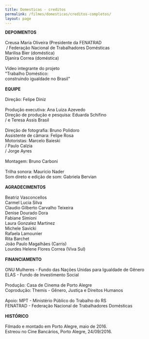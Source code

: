 ```yaml
---
title: Domesticas - creditos
permalink: /filmes/domesticas/creditos-completos/
layout: page
---
```

**DEPOIMENTOS**\
\
Creusa Maria Oliveira (Presidente da FENATRAD\
 / Federação Nacional de Trabalhadores Domésticas\
Marilisa Bier (doméstica)\
Djanira Correa (doméstica)\
\
Vídeo integrante do projeto\
"Trabalho Doméstico:\
construindo igualdade no Brasil"\
\
**EQUIPE**\
\
Direção: Felipe Diniz\
\
Produção executiva: Ana Luiza Azevedo\
Direção de produção e pesquisa: Eduarda Schifino\
/ e Teresa Assis Brasil\
\
Direção de fotografia: Bruno Polidoro\
Assistente de câmara: Felipe Rosa\
Motoristas: Marcelo Baieski\
/ Paulo Calzia\
/ Jorge Ayres\
\
Montagem: Bruno Carboni\
\
Trilha sonora: Maurício Nader\
Som direto e edição de som: Gabriela Bervian\
\
**AGRADECIMENTOS**\
\
Beatriz Vasconcellos\
Carmel Lucia Silva\
Claudio Gilberto Carvalho Teixeira\
Denise Dourado Dora\
Fabiane Simioni\
Laura Gonzalez Martinez\
Michele Savicki\
Rafaela Lamounier\
Rita Barchet\
João Paulo Magalhães (Carris)\
Lourdes Helene Flores Correa (Viva Sul)\
\
**FINANCIAMENTO**\
\
ONU Mulheres - Fundo das Nações Unidas para Igualdade de Gênero\
ELAS - Fundo de Investimento Social\
\
Produção: Casa de Cinema de Porto Alegre\
Coprodução: Themis - Gênero, Justiça e Direitos Humanos\
\
Apoio: MPT - Ministério Público do Trabalho do RS\
FENATRAD - Federação Nacional de Trabalhadores Domésticas\
\
**HISTÓRICO**\
\
Filmado e montado em Porto Alegre, maio de 2016.\
Estreou no Cine Bancários, Porto Alegre, 24/09/2016.